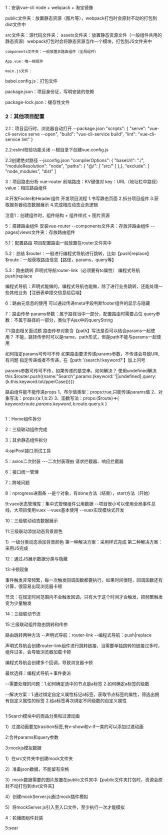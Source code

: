 ## 
1：安装vue-cli
node + webpack + 淘宝镜像

public文件夹：放置静态资源（图片等），webpack打包时会原封不动的打包到dist文件中

src文件夹：源代码文件夹：
    assets文件夹：放置静态资源文件（一般组件共用的静态资源）webpack打包时会将静态资源当作一个模块，打包到JS文件夹中

    components文件夹：一般放置非路由组件（全局组件）

    App.vue：唯一根组件

    main.js文件：

babel.config.js：打包文件

package.json：项目身份证，写明安装的依赖

package-lock.json：缓存性文件

### 2：其他项目配置

2.1：项目运行时，浏览器自动打开
--package.json
    "scripts": {
    "serve": "vue-cli-service serve --open",
    "build": "vue-cli-service build",
    "lint": "vue-cli-service lint"
  }

2.2:eslint校验功能关闭
--根目录下创建vue.config.js

2.3创建绝对路径
--jsconfig.json
    "compilerOptions": {
    "baseUrl": "./",
    "moduleResolution": "node",
    "paths": {
      "@/*": [
        "src/*"
      ]
    },},
    "exclude": [
    "node_modules",
    "dist"
  ]

3：项目路由分析
vue-router
前端路由：KV键值对
key：URL（地址栏中路径）
value：相应路由组件

4:开发Footer和Header组件
开发项目流程
1.书写静态页面
2.拆分项目组件
3.获取服务器动态数据展示
4.完成相应动态业务逻辑

注意1：创建组件时，组件结构 + 组件样式 + 图片资源

5：搭建路由组件
安装vue-router
--components文件夹：存放非路由组件
--pages|views文件夹：存放路由组件

5.1：配置路由
项目配置路由一般放置在router文件夹中

5.2：总结
$router：一般进行编程式导航进行跳转，比如【push|replace】
$route：一般获取路由信息【路径，params，query等】

5.3：路由跳转
声明式导航router-link（必须要有to属性）
编程式导航push|replace

编程式导航：声明式能做的，编程式导航也能做，除了进行业务跳转，还能处理一些其他业务【注册表单提交信息给后端】

6：路由元信息的使用
可以通过传递meta字段判断footer组件的显示与隐藏

7：路由传参
params参数：属于路径当中一部分，配置路由时需要占位
query参数：不属于路径的一部分，类似于Ajax中的queryString

7.1:路由相关面试题
路由传参对象含【path】写法是否可以结合params一起使用？
    不能，跳转传参时可以是name、path形式，但是path不能与params一起使用

如何指定params可传可不传
    如果路由要求传递params参数，不传递会导致URL有问题
    指定传递或者不传递，在【path:'/search/:keyword?'】加上问号

params参数可传可不传，如果传递的是空串，如何解决？
    使用undefined解决
    this.$router.push({name:"Search",params:{keyword:''||undefined},query:{k:this.keyword.toUpperCase()}})

路由组件能不能传递props
  1、布尔值类型：props:true,只能传递params值
  2、对象写法：props:{a:1,b:2}
  3、函数写法：props:($route)=>{
    keyword:$route.params.keyword,k:$route.query.k
  }


## 

1：Home组件拆分

2：三级联动组件完成

3；其余静态组件拆分

4:apiPost接口测试工具

5：axios二次封装
 ---二次封装理由
  请求拦截器、响应拦截器

6：接口统一管理

7；跨域问题

8：nprogress进图条
 --是个对象，有done方法（结束），start方法（开始）

9:vuex状态管理库：集中式管理组件公用数据
 --项目很小可以使用全局事件总线，大项目使用vuex
 --vuex基本使用
 --vuex实现模块式开发

10：三级联动动态数据展示

11:三级联动添加动态背景颜色

  1）一级分类动态添加背景颜色
  第一种解决方案：采用样式完成
  第二种解决方案：采用JS完成

12：通过JS展示数据分类与隐藏

13:卡顿现象

  事件触发非常频繁，每一次触发回调函数都要执行，如果时间很短，回调函数还有计算，很容易出现浏览器卡顿

  节流：在规定时间范围内不会触发回调，只有大于这个时间才会触发，把频繁触发变为少量触发

14：三级联动节流

15:三级联动组件路由跳转和传参

  路由跳转两种方法
  --声明式导航：router-link
  --编程式导航：push|replace

  声明式导航会创建router-link组件进行跳转链接，当需要单独跳转的链接过多时，组件过多，会导致浏览器加载卡顿

  编程式导航会创建多个回调，导致浏览器卡顿

  最优选择：编程式导航＋事件委派

  --需要处理的问题：1.如何确定选中的节点是a标签 2.如何确定a标签的级数

  --解决方案：1.通过绑定自定义属性标记a标签，获取节点标签的属性，筛选出拥有自定义属性的标签 2.给a标签再次绑定不同级数的自定义属性

## 

1:Search模块中的商品分类和过渡动画

  1）过渡动画要加trasition标签,有v-show和v-if一类的可以添加过渡动画

2:合并params和query参数

3:mockjs模拟数据

  1）在src文件夹中创建mock文件夹

  2）准备json数据，不能留有空格

  3）mock数据需要的图片放置在public文件夹中【public文件夹打包时，资源会原封不动打包到dist文件夹】

  4）创建mockServer.js通过mock插件模拟

  5）将mockServer.js引入至入口文件，至少执行一次才能模拟

4：轮播图组件封装

5:sear